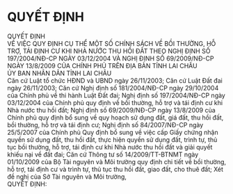 # QUYẾT ĐỊNH

QUYẾT ĐỊNH  
VỀ VIỆC QUY ĐỊNH CỤ THỂ MỘT SỐ CHÍNH SÁCH VỀ BỒI THƯỜNG, HỖ TRỢ, TÁI ĐỊNH CƯ KHI NHÀ NƯỚC THU HỒI ĐẤT THEO NGHỊ ĐỊNH SỐ 197/2004/NĐ-CP NGÀY 03/12/2004 VÀ NGHỊ ĐỊNH SỐ 69/2009/NĐ-CP NGÀY 13/8/2009 CỦA CHÍNH PHỦ TRÊN ĐỊA BÀN TỈNH LAI CHÂU  
ỦY BAN NHÂN DÂN TỈNH LAI CHÂU  
Căn cứ Luật tổ chức HĐND và UBND ngày 26/11/2003; 
Căn cứ Luật Đất đai ngày 26/11/2003; 
Căn cứ Nghị định số 181/2004/NĐ-CP ngày 29/10/2004 của Chính phủ về thi hành Luật Đất đai; Nghị định số 197/2004/NĐ-CP ngày 03/12/2004 của Chính phủ quy định về bồi thường, hỗ trợ và tái định cư khi Nhà nước thu hồi đất; Nghị định số 69/2009/NĐ-CP ngày 13/8/2009 của Chính phủ quy định bổ sung về quy hoạch sử dụng đất, giá đất, thu hồi đất, bồi thường, hỗ trợ và tái định cư; Nghị định số 84/2007/NĐ-CP ngày 25/5/2007 của Chính phủ Quy định bổ sung về việc cấp Giấy chứng nhận quyền sử dụng đất, thu hồi đất, thực hiện quyền sử dụng đất, trình tự, thủ tục bồi thường, hỗ trợ, tái định cư khi Nhà nước thu hồi đất và giải quyết khiếu nại về đất đai; 
Căn cứ Thông tư số 14/2009/TT-BTNMT ngày 01/10/2009 của Bộ Tài nguyên và Môi trường quy định chi tiết về bồi thường, hỗ trợ, tái định cư và trình tự, thủ tục thu hồi đất, giao đất, cho thuê đất; 
Xét đề nghị của Sở Tài nguyên và Môi trường,  
QUYẾT ĐỊNH: